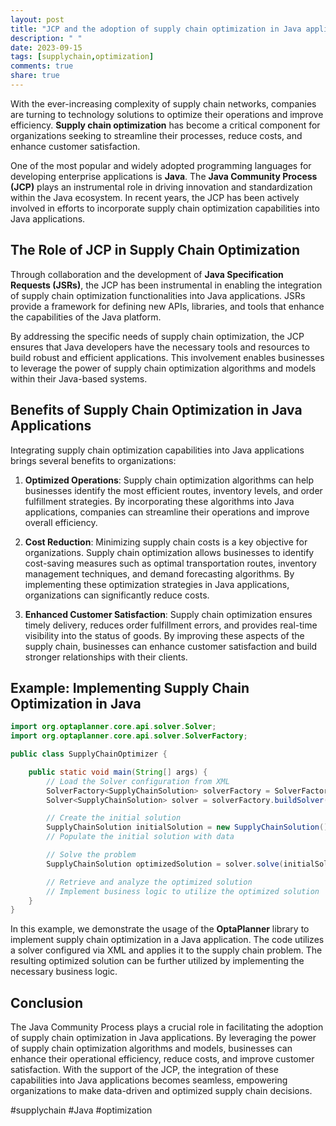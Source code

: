 ```yaml
---
layout: post
title: "JCP and the adoption of supply chain optimization in Java applications"
description: " "
date: 2023-09-15
tags: [supplychain,optimization]
comments: true
share: true
---
```


With the ever-increasing complexity of supply chain networks, companies are turning to technology solutions to optimize their operations and improve efficiency. **Supply chain optimization** has become a critical component for organizations seeking to streamline their processes, reduce costs, and enhance customer satisfaction.

One of the most popular and widely adopted programming languages for developing enterprise applications is **Java**. The **Java Community Process (JCP)** plays an instrumental role in driving innovation and standardization within the Java ecosystem. In recent years, the JCP has been actively involved in efforts to incorporate supply chain optimization capabilities into Java applications.

## The Role of JCP in Supply Chain Optimization

Through collaboration and the development of **Java Specification Requests (JSRs)**, the JCP has been instrumental in enabling the integration of supply chain optimization functionalities into Java applications. JSRs provide a framework for defining new APIs, libraries, and tools that enhance the capabilities of the Java platform.

By addressing the specific needs of supply chain optimization, the JCP ensures that Java developers have the necessary tools and resources to build robust and efficient applications. This involvement enables businesses to leverage the power of supply chain optimization algorithms and models within their Java-based systems.

## Benefits of Supply Chain Optimization in Java Applications

Integrating supply chain optimization capabilities into Java applications brings several benefits to organizations:

1. **Optimized Operations**: Supply chain optimization algorithms can help businesses identify the most efficient routes, inventory levels, and order fulfillment strategies. By incorporating these algorithms into Java applications, companies can streamline their operations and improve overall efficiency.

2. **Cost Reduction**: Minimizing supply chain costs is a key objective for organizations. Supply chain optimization allows businesses to identify cost-saving measures such as optimal transportation routes, inventory management techniques, and demand forecasting algorithms. By implementing these optimization strategies in Java applications, organizations can significantly reduce costs.

3. **Enhanced Customer Satisfaction**: Supply chain optimization ensures timely delivery, reduces order fulfillment errors, and provides real-time visibility into the status of goods. By improving these aspects of the supply chain, businesses can enhance customer satisfaction and build stronger relationships with their clients.

## Example: Implementing Supply Chain Optimization in Java

```java
import org.optaplanner.core.api.solver.Solver;
import org.optaplanner.core.api.solver.SolverFactory;

public class SupplyChainOptimizer {

    public static void main(String[] args) {
        // Load the Solver configuration from XML
        SolverFactory<SupplyChainSolution> solverFactory = SolverFactory.createFromXmlResource("supply-chain-solver.xml");
        Solver<SupplyChainSolution> solver = solverFactory.buildSolver();

        // Create the initial solution
        SupplyChainSolution initialSolution = new SupplyChainSolution();
        // Populate the initial solution with data

        // Solve the problem
        SupplyChainSolution optimizedSolution = solver.solve(initialSolution);

        // Retrieve and analyze the optimized solution
        // Implement business logic to utilize the optimized solution
    }
}
```

In this example, we demonstrate the usage of the **OptaPlanner** library to implement supply chain optimization in a Java application. The code utilizes a solver configured via XML and applies it to the supply chain problem. The resulting optimized solution can be further utilized by implementing the necessary business logic.

## Conclusion

The Java Community Process plays a crucial role in facilitating the adoption of supply chain optimization in Java applications. By leveraging the power of supply chain optimization algorithms and models, businesses can enhance their operational efficiency, reduce costs, and improve customer satisfaction. With the support of the JCP, the integration of these capabilities into Java applications becomes seamless, empowering organizations to make data-driven and optimized supply chain decisions.

#supplychain #Java #optimization